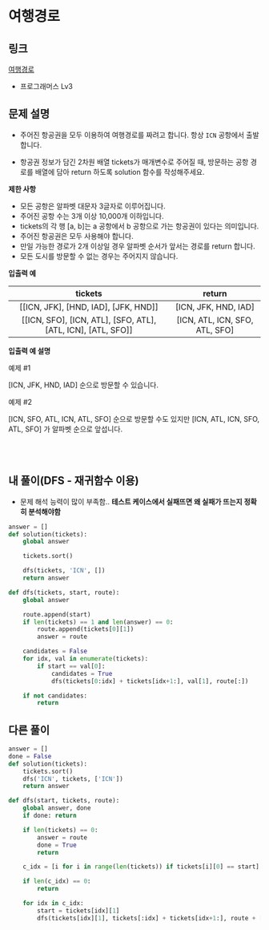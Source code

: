 # 여행경로

## 링크

[여행경로](https://programmers.co.kr/learn/courses/30/lessons/43164#)

- 프로그래머스 Lv3

## 문제 설명

- 주어진 항공권을 모두 이용하여 여행경로를 짜려고 합니다. 항상 `ICN` 공항에서 출발합니다.

- 항공권 정보가 담긴 2차원 배열 tickets가 매개변수로 주어질 때, 방문하는 공항 경로를 배열에 담아 return 하도록 solution 함수를 작성해주세요.

**제한 사항**

- 모든 공항은 알파벳 대문자 3글자로 이루어집니다.
- 주어진 공항 수는 3개 이상 10,000개 이하입니다.
- tickets의 각 행 [a, b]는 a 공항에서 b 공항으로 가는 항공권이 있다는 의미입니다.
- 주어진 항공권은 모두 사용해야 합니다.
- 만일 가능한 경로가 2개 이상일 경우 알파벳 순서가 앞서는 경로를 return 합니다.
- 모든 도시를 방문할 수 없는 경우는 주어지지 않습니다.

**입출력 예**

|                           tickets                            |             return             |
| :----------------------------------------------------------: | :----------------------------: |
|             [[ICN, JFK], [HND, IAD], [JFK, HND]]             |      [ICN, JFK, HND, IAD]      |
| [[ICN, SFO], [ICN, ATL], [SFO, ATL], [ATL, ICN], [ATL, SFO]] | [ICN, ATL, ICN, SFO, ATL, SFO] |

**입출력 예 설명**

예제 #1

[ICN, JFK, HND, IAD] 순으로 방문할 수 있습니다.

예제 #2

[ICN, SFO, ATL, ICN, ATL, SFO] 순으로 방문할 수도 있지만 [ICN, ATL, ICN, SFO, ATL, SFO] 가 알파벳 순으로 앞섭니다.

<br></br>

## 내 풀이(DFS - 재귀함수 이용)

- 문제 해석 능력이 많이 부족함.. **테스트 케이스에서 실패뜨면 왜 실패가 뜨는지 정확히 분석해야함**

```python
answer = []
def solution(tickets):
    global answer

    tickets.sort()

    dfs(tickets, 'ICN', [])
    return answer

def dfs(tickets, start, route):
    global answer

    route.append(start)
    if len(tickets) == 1 and len(answer) == 0:
        route.append(tickets[0][1])
        answer = route

    candidates = False
    for idx, val in enumerate(tickets):
        if start == val[0]:
            candidates = True
            dfs(tickets[0:idx] + tickets[idx+1:], val[1], route[:])

    if not candidates:
        return
```

## 다른 풀이

```python
answer = []
done = False
def solution(tickets):
    tickets.sort()
    dfs('ICN', tickets, ['ICN'])
    return answer

def dfs(start, tickets, route):
    global answer, done
    if done: return

    if len(tickets) == 0:
        answer = route
        done = True
        return

    c_idx = [i for i in range(len(tickets)) if tickets[i][0] == start]

    if len(c_idx) == 0:
        return

    for idx in c_idx:
        start = tickets[idx][1]
        dfs(tickets[idx][1], tickets[:idx] + tickets[idx+1:], route + [start])
```
